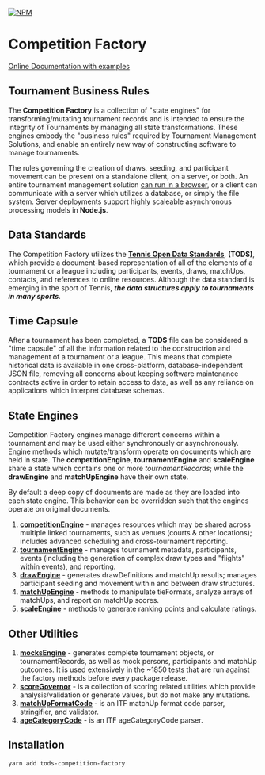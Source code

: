 [![NPM](https://img.shields.io/npm/v/tods-competition-factory)](https://www.npmjs.com/package/tods-competition-factory)

# Competition Factory

[Online Documentation with examples](https://courthive.github.io/tods-competition-factory/)

## Tournament Business Rules

The **Competition Factory** is a collection of "state engines" for transforming/mutating tournament records and is intended to ensure the integrity of Tournaments by managing all state transformations. These engines embody the "business rules" required by Tournament Management Solutions, and enable an entirely new way of constructing software to manage tournaments.

The rules governing the creation of draws, seeding, and participant movement can be present on a standalone client, on a server, or both.
An entire tournament management solution [can run in a browser](https://courthive.github.io/TMX/), or a client can communicate with a server which utilizes a database, or simply the file system.
Server deployments support highly scaleable asynchronous processing models in **Node.js**.

## Data Standards

The Competition Factory utilizes the **[Tennis Open Data Standards](https://itftennis.atlassian.net/wiki/spaces/TODS/overview)**, **(TODS)**,
which provide a document-based representation of all of the elements of a tournament or a league including participants, events, draws, matchUps, contacts, and references to online resources. Although the data standard is emerging in the sport of Tennis, **_the data structures apply to tournaments in many sports_**.

## Time Capsule

After a tournament has been completed, a **TODS** file can be considered a "time capsule" of all the information related to the constructrion and management of a tournament or a league. This means that complete historical data is available in one cross-platform, database-independent JSON file, removing all concerns about keeping software maintenance contracts active in order to retain access to data, as well as any reliance on applications which interpret database schemas.

## State Engines

Competition Factory engines manage different concerns within a tournament and may be used either synchronously or asynchronously.
Engine methods which mutate/transform operate on documents which are held in state.
The **competitionEngine**, **tournamentEngine** and **scaleEngine** share a state which contains one or more _tournamentRecords_;
while the **drawEngine** and **matchUpEngine** have their own state.

By default a deep copy of documents are made as they are loaded into each state engine. This behavior can be overridden such that the engines operate on original documents.

1. [**competitionEngine**](./engines/competition-engine-overview) - manages resources which may be shared across multiple linked tournaments, such as venues (courts & other locations); includes advanced scheduling and cross-tournament reporting.
2. [**tournamentEngine**](./engines/tournament-engine-overview) - manages tournament metadata, participants, events (including the generation of complex draw types and "flights" within events), and reporting.
3. [**drawEngine**](./engines/draw-engine-overview) - generates drawDefinitions and matchUp results; manages participant seeding and movement within and between draw structures.
4. [**matchUpEngine**](./engines/matchUp-engine-overview) - methods to manipulate tieFormats, analyze arrays of matchUps, and report on matchUp scores.
5. [**scaleEngine**](./engines/scale-engine-overview) - methods to generate ranking points and calculate ratings.

## Other Utilities

1. [**mocksEngine**](./overview/mocks-engine-overview) - generates complete tournament objects, or tournamentRecords, as well as mock persons, participants and matchUp outcomes.
   It is used extensively in the ~1850 tests that are run against the factory methods before every package release.
2. [**scoreGovernor**](./scoreGovernor) - is a collection of scoring related utilities which provide analysis/validation or generate values, but do not make any mutations.
3. [**matchUpFormatCode**](./codes/matchup-format) - is an ITF matchUp format code parser, stringifier, and validator.
4. [**ageCategoryCode**](./codes/age-category) - is an ITF ageCategoryCode parser.

## Installation

```sh
yarn add tods-competition-factory
```
